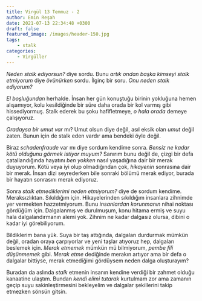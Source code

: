 ```yaml
---
title: Virgül 13 Temmuz - 2
author: Emin Reşah
date: 2021-07-13 22:34:48 +0300
draft: false
featured_image: /images/header-150.jpg
tags:
    - stalk
categories:
    - Virgüller
---
```


*Neden stalk ediyorsun?* diye sordu. Bunu *artık ondan başka kimseyi stalk
etmiyorum* diye *övünürken* sordu. İlginç bir soru. *Onu neden stalk ediyorum?*

*El boşluğundan* herhalde. İnsan her gün konuştuğu birinin yokluğuna hemen
alışamıyor, kolu kesildiğinde bir süre daha orada bir kol varmış gibi
hissediyormuş. Stalk ederek bu şoku hafifletmeye, *o hala orada* demeye
çalışıyoruz. 

*Oradaysa bir umut var* mı? Umut olsun diye değil, asıl eksik olan *umut* değil
zaten. Bunun için de stalk eden vardır ama bendeki öyle değil. 

Biraz *schadenfraude* var mı diye sordum kendime sonra. *Bensiz ne kadar kötü
olduğunu görmek istiyor muyum?* Sanırım bunu değil de, çizgi bir defa
çatallandığında hayatını *ben yokken* nasıl yaşadığına dair bir merak
duyuyorum. Kötü veya iyi olup olmadığından çok, *hikayenin* sonrasına dair bir
merak. İnsan dizi seyrederken bile sonraki bölümü merak ediyor, burada bir
hayatın sonrasını merak ediyoruz. 

Sonra *stalk etmediklerimi neden etmiyorum?* diye de sordum kendime.
Meraksızlıktan. Sıkıldığım için. Hikayelerinden sıkıldığım insanlara zihnimde
yer vermekten hazzetmiyorum. Bunu *insanlardan korunmanın* nihai noktası
gördüğüm için. Dalgalanmış ve durulmuşum, konu hitama ermiş ve suyu hala
dalgalandırmanın alemi yok. Zihnim ne kadar dalgasız olursa, dibini o kadar iyi
görebiliyorum. 

Bildiklerim bana yük. Suya bir taş attığında, dalgaları durdurmak mümkün değil,
oradan oraya çarpıyorlar ve yeni taşlar atıyoruz hep, dalgaları beslemek için.
*Merak etmemek* mümkün mü bilmiyorum, *pembe fili düşünmemek* gibi. *Merak
etme* dediğinde merakın artıyor ama bir defa o dalgalar bittiyse, merak
etmediğimi gördüysem neden dalga oluşturayım?

Buradan da aslında *stalk* etmenin insanın kendine verdiği bir zahmet olduğu
kanaatine ulaştım. Bundan *kendi elimi tutarak* kurtulmam zor ama zamanın geçip
suyu sakinleştirmesini bekleyelim ve dalgalar şekillerini takip etmezken sönsün
gitsin. 
